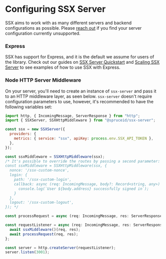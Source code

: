 # Configuring SSX Server

SSX aims to work with as many different servers and backend configurations as possible. Please [reach out](https://github.com/spruceid/ssx/issues/new) if you find your server configuration currently unsupported.

### Express

SSX has support for Express, and it is the default we assume for users of the library. Check out our guides on [SSX Server Quickstart](../ssx-quickstart/#express.js-middleware) and [Scaling SSX Server](../scaling-ssx-server.md#adding-sessions-to-ssx) to see examples of how to use SSX with Express.

### Node HTTP Server Middleware

On your server, you'll need to create an instance of `ssx-server` and pass it to an HTTP middleware layer, as seen below. `ssx-server` doesn't require configuration parameters to use, however, it's recommended to have the following variables set:

```javascript
import http, { IncomingMessage, ServerResponse } from "http";
import { SSXServer, SSXHttpMiddleware } from "@spruceid/ssx-server";

const ssx = new SSXServer({
  providers: {
    metrics: { service: "ssx", apiKey: process.env.SSX_API_TOKEN },
  },
});

const ssxMiddleware = SSXHttpMiddleware(ssx);
/* It's possible to override the routes by passing a second parameter:
const ssxMiddleware = SSXHttpMiddleware(ssx, {
  nonce: '/ssx-custom-nonce',
  login: {
    path: '/ssx-custom-login',
    callback: async (req: IncomingMessage, body?: Record<string, any>) => {
      console.log(`User ${body.address} successfully signed in`);
    }
  },
  logout: '/ssx-custom-logout',
}); */

const processRequest = async (req: IncomingMessage, res: ServerResponse) => { ... };

const requestListener = async (req: IncomingMessage, res: ServerResponse) => {
  await ssxMiddleware()(req, res);
  await processRequest(req, res);
};

const server = http.createServer(requestListener);
server.listen(3001);
```

